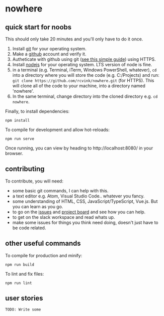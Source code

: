 # nowhere

## quick start for noobs

This should only take 20 minutes and you'll only have to do it once.

1. Install [git](https://www.atlassian.com/git/tutorials/install-git) for your operating system.
1. Make a [github](https://github.com/) account and verify it.
1. Autheticate with github using git ([see this simple guide](https://help.github.com/articles/set-up-git/)) using HTTPS.
1. Install [nodejs](https://nodejs.org/en/download/) for your operating system. LTS version of node is fine.
1. in a terminal (e.g. Terminal, iTerm, Windows PowerShell, whatever), `cd` into a directory where you will store the code (e.g. C:/Projects) and run: `git clone https://github.com/rcvink/nowhere.git` (for HTTPS). This will clone all of the code to your machine, into a directory named 'nowhere'.
1. In the same terminal, change directory into the cloned directory e.g. `cd nowhere`.

Finally, to install dependencies:
```
npm install
```

To compile for development and allow hot-reloads:
``` 
npm run serve
```

Once running, you can view by heading to http://localhost:8080/ in your browser.

## contributing

To contribute, you will need:
- some basic git commands, I can help with this.
- a text editor e.g. Atom, Visual Studio Code.. whatever you fancy.
- some understanding of HTML, CSS, JavaScript/TypeScript, Vue.js. But you can learn as you go.
- to go on the [issues](https://github.com/rcvink/nowhere/issues) and [project board](https://github.com/rcvink/nowhere/projects/1) and see how you can help.
- to get on the slack workspace and read whats up.
- make some issues for things you think need doing, doesn't just have to be code related.

## other useful commands

To compile for production and minify:
```
npm run build
```

To lint and fix files:
```
npm run lint
```

## user stories

```
TODO: Write some
```